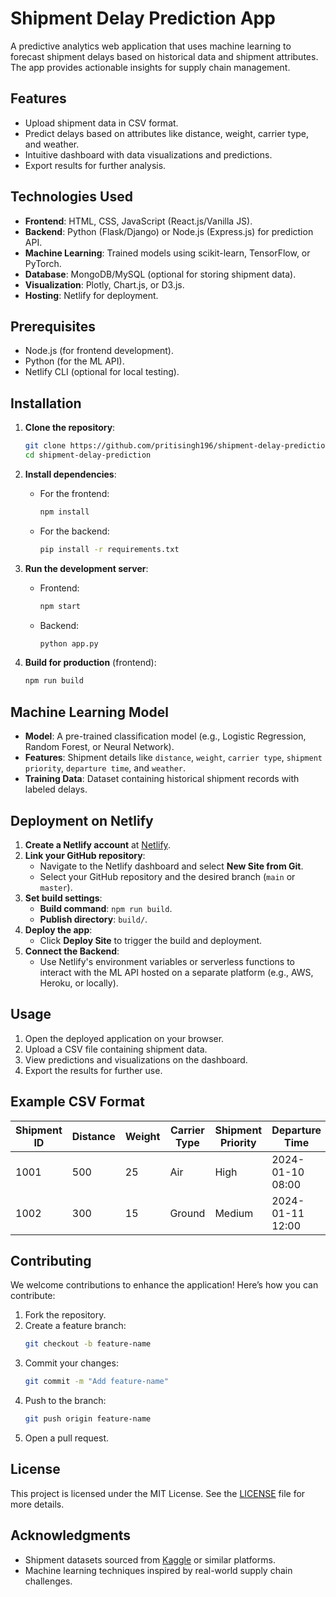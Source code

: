 # Shipment Delay Prediction App

A predictive analytics web application that uses machine learning to forecast shipment delays based on historical data and shipment attributes. The app provides actionable insights for supply chain management.

## Features
- Upload shipment data in CSV format.
- Predict delays based on attributes like distance, weight, carrier type, and weather.
- Intuitive dashboard with data visualizations and predictions.
- Export results for further analysis.

## Technologies Used
- **Frontend**: HTML, CSS, JavaScript (React.js/Vanilla JS).
- **Backend**: Python (Flask/Django) or Node.js (Express.js) for prediction API.
- **Machine Learning**: Trained models using scikit-learn, TensorFlow, or PyTorch.
- **Database**: MongoDB/MySQL (optional for storing shipment data).
- **Visualization**: Plotly, Chart.js, or D3.js.
- **Hosting**: Netlify for deployment.

## Prerequisites
- Node.js (for frontend development).
- Python (for the ML API).
- Netlify CLI (optional for local testing).

## Installation
1. **Clone the repository**:
   ```bash
   git clone https://github.com/pritisingh196/shipment-delay-prediction.git
   cd shipment-delay-prediction
   ```

2. **Install dependencies**:
   - For the frontend:
     ```bash
     npm install
     ```
   - For the backend:
     ```bash
     pip install -r requirements.txt
     ```

3. **Run the development server**:
   - Frontend:
     ```bash
     npm start
     ```
   - Backend:
     ```bash
     python app.py
     ```

4. **Build for production** (frontend):
   ```bash
   npm run build
   ```

## Machine Learning Model
- **Model**: A pre-trained classification model (e.g., Logistic Regression, Random Forest, or Neural Network).
- **Features**: Shipment details like `distance`, `weight`, `carrier type`, `shipment priority`, `departure time`, and `weather`.
- **Training Data**: Dataset containing historical shipment records with labeled delays.

## Deployment on Netlify
1. **Create a Netlify account** at [Netlify](https://shipmentdelayprediction.netlify.app/).
2. **Link your GitHub repository**:
   - Navigate to the Netlify dashboard and select **New Site from Git**.
   - Select your GitHub repository and the desired branch (`main` or `master`).
3. **Set build settings**:
   - **Build command**: `npm run build`.
   - **Publish directory**: `build/`.
4. **Deploy the app**:
   - Click **Deploy Site** to trigger the build and deployment.
5. **Connect the Backend**:
   - Use Netlify's environment variables or serverless functions to interact with the ML API hosted on a separate platform (e.g., AWS, Heroku, or locally).

## Usage
1. Open the deployed application on your browser.
2. Upload a CSV file containing shipment data.
3. View predictions and visualizations on the dashboard.
4. Export the results for further use.

## Example CSV Format
| Shipment ID | Distance | Weight | Carrier Type | Shipment Priority | Departure Time  | Weather Conditions |  
|-------------|----------|--------|--------------|-------------------|---------------- |--------------------|  
| 1001        | 500      | 25     | Air          | High              | 2024-01-10 08:00| Clear              |  
| 1002        | 300      | 15     | Ground       | Medium            | 2024-01-11 12:00| Rainy              |

## Contributing
We welcome contributions to enhance the application! Here’s how you can contribute:
1. Fork the repository.
2. Create a feature branch:
   ```bash
   git checkout -b feature-name
   ```
3. Commit your changes:
   ```bash
   git commit -m "Add feature-name"
   ```
4. Push to the branch:
   ```bash
   git push origin feature-name
   ```
5. Open a pull request.

## License
This project is licensed under the MIT License. See the [LICENSE](LICENSE) file for more details.

## Acknowledgments
- Shipment datasets sourced from [Kaggle](https://www.kaggle.com/) or similar platforms.
- Machine learning techniques inspired by real-world supply chain challenges.

